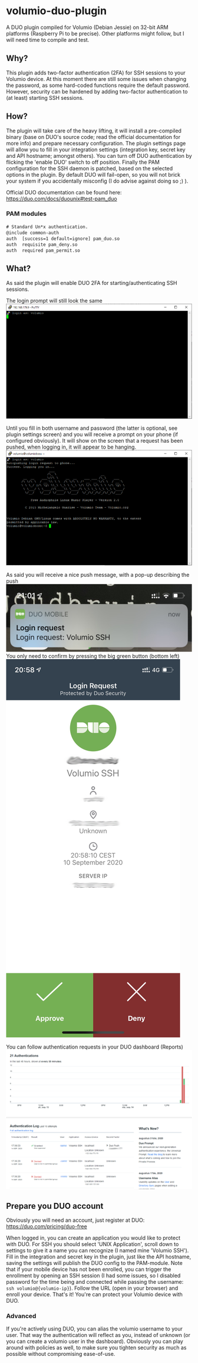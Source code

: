 # volumio-duo-plugin
A DUO plugin compiled for Volumio (Debian Jessie) on 32-bit ARM platforms (Raspberry Pi to be precise). Other platforms might follow, but I will need time to compile and test.

## Why?
This plugin adds two-factor authentication (2FA) for SSH sessions to your Volumio device. At this moment there are still some issues when changing the password, as some hard-coded functions require the default password. However, security can be hardened by adding two-factor authentication to (at least) starting SSH sessions.

## How?
The plugin will take care of the heavy lifting, it will install a pre-compiled binary (base on DUO's source code; read the official documentation for more info) and prepare necessary configuration. The plugin settings page will allow you to fill in your integration settings (integration key, secret key and API hostname; amongst others). You can turn off DUO authentication by flicking the 'enable DUO' switch to off position. Finally the PAM configuration for the SSH daemon is patched, based on the selected options in the plugin. By default DUO will fail-open, so you will not brick your system if you accidentally misconfig (I do advise against doing so ;) ).

Official DUO documentation can be found here: https://duo.com/docs/duounix#test-pam_duo

### PAM modules
```
# Standard Un*x authentication.
@include common-auth
auth  [success=1 default=ignore] pam_duo.so
auth  requisite pam_deny.so
auth  required pam_permit.so
```

## What?
As said the plugin will enable DUO 2FA for starting/authenticating SSH sessions.

The login prompt will still look the same
![Alt text](/images/duo_login_volumio.png?raw=true "Volumio login prompt screen")

Until you fill in both username and password (the latter is optional, see plugin settings screen) and you will receive a prompt on your phone (if configured obviously). It will show on the screen that a request has been pushed, when logging in, it will appear to be hanging.
![Alt text](/images/duo_logged_in_volumio.png?raw=true "Volumio logged in screen")

As said you will receive a nice push message, with a pop-up describing the push
![Alt text](/images/duo_ios_popup.jpeg?raw=true "Push pop-up example")
You only need to confirm by pressing the big green button (bottom left)
![Alt text](/images/duo_push_msg.jpeg?raw=true "DUO authentication request example")

You can follow authentication requests in your DUO dashboard (Reports)
![Alt text](/images/duo_auth_log.png?raw=true "DUO authentication report example")

## Prepare you DUO account
Obviously you will need an account, just register at DUO: https://duo.com/pricing/duo-free

When logged in, you can create an application you would like to protect with DUO. For SSH you should select 'UNIX Application', scroll down to settings to give it a name you can recognize (I named mine 'Volumio SSH'). Fill in the integration and secret key in the plugin, just like the API hostname, saving the settings will publish the DUO config to the PAM-module. Note that if your mobile device has not been enrolled, you can trigger the enrollment by opening an SSH session (I had some issues, so I disabled password for the time being and connected while passing the username: `ssh volumio@{volumio-ip}`). Follow the URL (open in your browser) and enroll your device. That's it! You're can protect your Volumio device with DUO.

### Advanced
If you're actively using DUO, you can alias the volumio username to your user. That way the authentication will reflect as you, instead of unknown (or you can create a volumio user in the dashboard). Obviously you can play around with policies as well, to make sure you tighten security as much as possible without compromising ease-of-use.